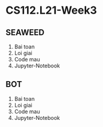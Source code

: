 # CS112.L21-Week3
## SEAWEED
1. Bai toan
2. Loi giai
3. Code mau
4. Jupyter-Notebook
## BOT
1. Bai toan
2. Loi giai
3. Code mau
4. Jupyter-Notebook